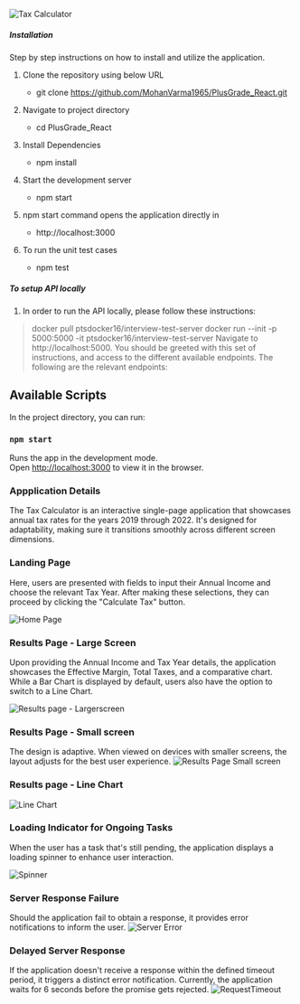 ![Tax Calculator](docs/images/taxCalcOverview.gif)

##### Installation

Step by step instructions on how to install and utilize the application.

1. Clone the repository using below URL

   - git clone https://github.com/MohanVarma1965/PlusGrade_React.git

2. Navigate to project directory

   - cd PlusGrade_React

3. Install Dependencies

   - npm install

4. Start the development server

   - npm start

5. npm start command opens the application directly in

   - http://localhost:3000

6. To run the unit test cases

   - npm test

##### To setup API locally

1. In order to run the API locally, please follow these instructions:

> docker pull ptsdocker16/interview-test-server
> docker run --init -p 5000:5000 -it ptsdocker16/interview-test-server
> Navigate to http://localhost:5000. You should be greeted with this set of instructions, and access to the different available endpoints. The following are the relevant endpoints:

## Available Scripts

In the project directory, you can run:

### `npm start`

Runs the app in the development mode.\
Open [http://localhost:3000](http://localhost:3000) to view it in the browser.

### Appplication Details

The Tax Calculator is an interactive single-page application that showcases annual tax rates for the years 2019 through 2022. It's designed for adaptability, making sure it transitions smoothly across different screen dimensions.

### Landing Page

Here, users are presented with fields to input their Annual Income and choose the relevant Tax Year. After making these selections, they can proceed by clicking the "Calculate Tax" button.

![Home Page](docs/images/LandingPage.png)

### Results Page - Large Screen

Upon providing the Annual Income and Tax Year details, the application showcases the Effective Margin, Total Taxes, and a comparative chart. While a Bar Chart is displayed by default, users also have the option to switch to a Line Chart.

![Results page - Largerscreen](docs/images/ResultsLargeScreen.png)

### Results Page - Small screen

The design is adaptive. When viewed on devices with smaller screens, the layout adjusts for the best user experience.
![Results Page Small screen](docs/images/ResultsSmallScreen.png)

### Results page - Line Chart

![Line Chart](docs/images/LineChart.png)

### Loading Indicator for Ongoing Tasks

When the user has a task that's still pending, the application displays a loading spinner to enhance user interaction.

![Spinner](docs/images/Spinner.png)

### Server Response Failure

Should the application fail to obtain a response, it provides error notifications to inform the user.
![Server Error](docs/images/ServerError.png)

### Delayed Server Response

If the application doesn't receive a response within the defined timeout period, it triggers a distinct error notification. Currently, the application waits for 6 seconds before the promise gets rejected.
![RequestTimeout](docs/images/RequestTimeout.png)
